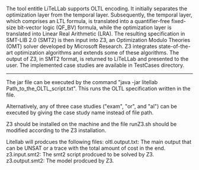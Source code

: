 The tool entitle LiTeLLab supports OLTL encoding. It initially separates the optimization layer from the temporal layer. Subsequently, the temporal layer, which comprises an LTL formula, is translated into a quantifier-free fixed-size bit-vector logic (QF\_BV) formula, while the optimization layer is translated into Linear Real Arithmetic (LRA). The resulting specification in SMT-LIB 2.0 (SMT2) is then input into Z3, an Optimization Modulo Theories (OMT) solver developed by Microsoft Research. Z3 integrates state-of-the-art optimization algorithms and extends some of these algorithms. The output of Z3, in SMT2 format, is returned to LiTeLLab and presented to the user. The implemented case studies are available in TestCases directory.

--------------------

The jar file can be executed by the command "java -jar litellab Path_to_the_OLTL_script.txt". This runs the OLTL specification written in the file.

Alternatively, any of three case studies ("exam", "or", and "al") can be executed by giving the case study name instead of file path.

Z3 should be installed on the machine and the file runZ3.sh should be modified according to the Z3 installation.

Litellab will prodcues the following files:
	oltl.output.txt: The main output that can be UNSAT or a trace with the total amount of cost in the end.
	z3.input.smt2: The smt2 script prodcued to be solved by Z3.
	z3.output.smt2: The model prodcued by Z3.
